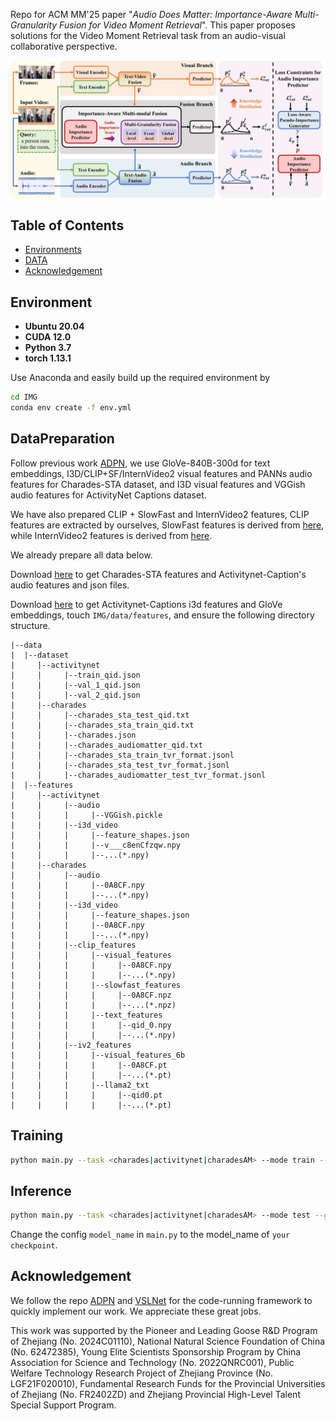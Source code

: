 
Repo for ACM MM'25 paper "*Audio Does Matter: Importance-Aware Multi-Granularity Fusion for Video Moment Retrieval*". This paper proposes solutions for the Video Moment Retrieval task from an audio-visual collaborative perspective.


![framework](figures/framework.jpg)


## Table of Contents

* [Environments](#Environment)
* [DATA](#DataPreparation)
* [Acknowledgement](#Acknowledgement)


## Environment

* **Ubuntu 20.04**
* **CUDA 12.0**
* **Python 3.7**
* **torch 1.13.1**

Use Anaconda and easily build up the required environment by

```bash
cd IMG
conda env create -f env.yml
```

## DataPreparation

Follow previous work [ADPN](https://github.com/hlchen23/ADPN-MM), we use GloVe-840B-300d for text embeddings, I3D/CLIP+SF/InternVideo2 visual features and PANNs audio features for Charades-STA dataset, and I3D visual features and VGGish audio features for ActivityNet Captions dataset. 

We have also prepared CLIP + SlowFast and InternVideo2 features, CLIP features are extracted by ourselves, SlowFast features is derived from [here](https://github.com/wjun0830/CGDETR), while InternVideo2 features is derived from [here](https://huggingface.co/cg1177). 

We already prepare all data below.

Download [here](https://drive.google.com/drive/folders/1yu9-7SFVUKCbO1dgMcODGdaE1mIBkDsC?usp=sharing) to get Charades-STA features and Activitynet-Caption's audio features and json files. 

Download [here](https://mega.nz/folder/gv93jDSI#U9Qf1ZuKdP8cIJj5sdK0bw) to get Activitynet-Captions i3d features and GloVe embeddings, touch `IMG/data/features`, and ensure the following directory structure.

```
|--data
|  |--dataset
|     |--activitynet
|     |     |--train_qid.json
|     |     |--val_1_qid.json
|     |     |--val_2_qid.json
|     |--charades
|     |     |--charades_sta_test_qid.txt
|     |     |--charades_sta_train_qid.txt
|     |     |--charades.json
|     |     |--charades_audiomatter_qid.txt
|     |     |--charades_sta_train_tvr_format.jsonl
|     |     |--charades_sta_test_tvr_format.jsonl
|     |     |--charades_audiomatter_test_tvr_format.jsonl
|  |--features
|     |--activitynet
|     |     |--audio
|     |     |     |--VGGish.pickle
|     |     |--i3d_video
|     |     |     |--feature_shapes.json
|     |     |     |--v___c8enCfzqw.npy
|     |     |     |--...(*.npy)
|     |--charades
|     |     |--audio
|     |     |     |--0A8CF.npy
|     |     |     |--...(*.npy)
|     |     |--i3d_video
|     |     |     |--feature_shapes.json
|     |     |     |--0A8CF.npy
|     |     |     |--...(*.npy)
|     |     |--clip_features
|     |     |     |--visual_features
|     |     |     |     |--0A8CF.npy
|     |     |     |     |--...(*.npy)
|     |     |     |--slowfast_features
|     |     |     |     |--0A8CF.npz
|     |     |     |     |--...(*.npz)
|     |     |     |--text_features
|     |     |     |     |--qid_0.npy
|     |     |     |     |--...(*.npy)
|     |     |--iv2_features
|     |     |     |--visual_features_6b
|     |     |     |     |--0A8CF.pt
|     |     |     |     |--...(*.pt)
|     |     |     |--llama2_txt
|     |     |     |     |--qid0.pt
|     |     |     |     |--...(*.pt)
```



## Training

```bash
python main.py --task <charades|activitynet|charadesAM> --mode train --gpu_idx <GPU INDEX>
```

## Inference


```bash
python main.py --task <charades|activitynet|charadesAM> --mode test --gpu_idx <GPU INDEX>
```

Change the config `model_name` in `main.py` to the model_name of `your checkpoint`.




## Acknowledgement

We follow the repo [ADPN](https://github.com/hlchen23/ADPN-MM) and [VSLNet](https://github.com/26hzhang/VSLNet) for the code-running framework to quickly implement our work. We appreciate these great jobs.

This work was supported by the Pioneer and Leading Goose R\&D Program of Zhejiang (No. 2024C01110), National Natural Science Foundation of China (No. 62472385), Young Elite Scientists Sponsorship Program by China Association for Science and Technology (No. 2022QNRC001), Public Welfare Technology Research Project of Zhejiang Province (No. LGF21F020010), Fundamental Research Funds for the Provincial Universities of Zhejiang (No. FR2402ZD) and Zhejiang Provincial High-Level Talent Special Support Program.

